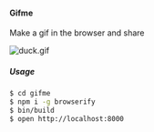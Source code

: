 #### Gifme

Make a gif in the browser and share

![duck.gif](https://raw.github.com/fraserxu/gifme/master/duck.gif)

##### Usage
```bash
$ cd gifme
$ npm i -g browserify
$ bin/build
$ open http://localhost:8000
```